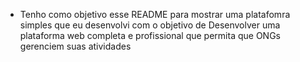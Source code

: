 - Tenho como objetivo esse README para mostrar uma platafomra simples que eu desenvolvi com o objetivo de Desenvolver uma plataforma web completa e profissional que permita que ONGs gerenciem suas atividades
